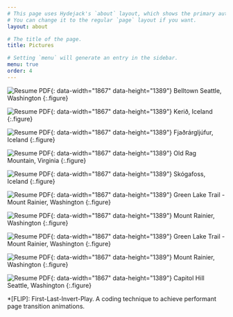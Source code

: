 ```yaml
---
# This page uses Hydejack's `about` layout, which shows the primary author's picture and about text at the top.
# You can change it to the regular `page` layout if you want.
layout: about

# The title of the page.
title: Pictures

# Setting `menu` will generate an entry in the sidebar.
menu: true
order: 4
---
```


![Resume PDF](assets/img/pics/seattle1.jpg){: data-width="1867" data-height="1389"}
Belltown Seattle, Washington
{:.figure}

![Resume PDF](assets/img/pics/iceland1.jpeg){: data-width="1867" data-height="1389"}
Kerið, Iceland
{:.figure}

![Resume PDF](assets/img/pics/iceland2.jpeg){: data-width="1867" data-height="1389"}
Fjaðrárgljúfur, Iceland
{:.figure}

![Resume PDF](assets/img/pics/trip1.jpeg){: data-width="1867" data-height="1389"}
Old Rag Mountain, Virginia
{:.figure}

![Resume PDF](assets/img/pics/iceland3.gif){: data-width="1867" data-height="1389"}
Skógafoss, Iceland
{:.figure}

![Resume PDF](assets/img/pics/seattle2.jpeg){: data-width="1867" data-height="1389"}
Green Lake Trail - Mount Rainier, Washington
{:.figure}

![Resume PDF](assets/img/pics/seattle3.jpg){: data-width="1867" data-height="1389"}
Mount Rainier, Washington
{:.figure}

![Resume PDF](assets/img/pics/seattle4.jpg){: data-width="1867" data-height="1389"}
Green Lake Trail - Mount Rainier, Washington
{:.figure}

![Resume PDF](assets/img/pics/seattle5.jpg){: data-width="1867" data-height="1389"}
Mount Rainier, Washington
{:.figure}

![Resume PDF](assets/img/pics/seattle6.jpeg){: data-width="1867" data-height="1389"}
Capitol Hill Seattle, Washington
{:.figure}

[blog]: https://hydejack.com/blog/
[portfolio]: https://hydejack.com/projects/
[resume]: https://hydejack.com/resume/
[download]: https://hydejack.com/download/
[welcome]: https://hydejack.com/
[forms]: https://hydejack.com/forms-by-example/

[features]: #features
[news]: #build-an-audience
[syntax]: #syntax-highlighting
[latex]: example/_posts/2018-06-01-example-content-iii.md#math

[lic]: https://hydejack.com/LICENSE/
[pro]: https://hydejack.com/licenses/PRO/
[docs]: https://hydejack.com/docs/

[kit]: https://github.com/qwtel/hy-starter-kit/archive/master.zip
[src]: https://github.com/qwtel/hydejack
[gem]: https://rubygems.org/gems/jekyll-theme-hydejack
[buy]: https://app.simplegoods.co/i/NATYVLYT

[gpss]: https://developers.google.com/speed/pagespeed/insights/?url=https%3A%2F%2Fhydejack.com%2F
[hy-push-state]: https://qwtel.com/hy-push-state/
[hy-drawer]: https://qwtel.com/hy-drawer/
[hy-img]: https://qwtel.com/hy-img/
[rouge]: http://rouge.jneen.net
[katex]: https://khan.github.io/KaTeX/
[tinyletter]: https://tinyletter.com/

*[FLIP]: First-Last-Invert-Play. A coding technique to achieve performant page transition animations.

